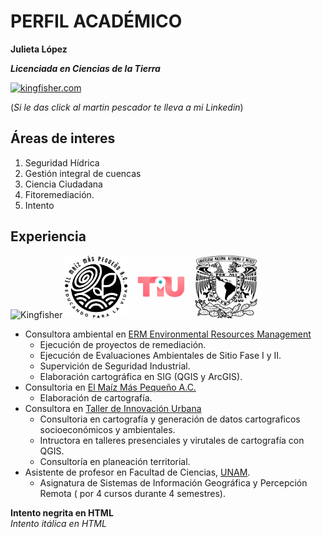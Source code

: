 # PERFIL ACADÉMICO

**Julieta López**

***Licenciada en Ciencias de la Tierra***

<p><a href="https://www.linkedin.com/in/julietalopher" target="_blank"> <img src="https://upload.wikimedia.org/wikipedia/commons/thumb/c/cc/Common_Kingfisher_Alcedo_atthis.jpg/375px-Common_Kingfisher_Alcedo_atthis.jpg" alt="kingfisher.com" width="100" height="100"/> </a></p>

(*Si le das click al martin pescador te lleva a mi Linkedin*)

## Áreas de interes

1.  Seguridad Hídrica
2.  Gestión integral de cuencas
3.  Ciencia Ciudadana
4.  Fitoremediación.
5.  Intento

## Experiencia

<img src="https://www.erm.com/contentassets/5db737464e734daba2c2c49b85cf7045/erm-logo.jpg" alt="Kingfisher" width="150" height="100"/> <img src="img/logo.png" alt="El Maiz Más Pequeño Logo" width="100" height="100"/> <img src="img/TIU.png" alt="TIU Logo" width="100" height="100"/> <img src="img/unam.png" alt="UNAM Logo" width="100" height="100"/>

-   Consultora ambiental en [ERM Environmental Resources Management](https://www.erm.com)
    -   Ejecución de proyectos de remediación.
    -   Ejecución de Evaluaciones Ambientales de Sitio Fase I y II.
    -   Supervición de Seguridad Industrial.
    -   Elaboración cartográfica en SIG (QGIS y ArcGIS).
-   Consultoria en [El Maíz Más Pequeño A.C.](https://www.elmaizmaspequeno.org/)
    -   Elaboración de cartografía.
-   Consultora en [Taller de Innovación Urbana](https://innovacionurbana.teachable.com/)
    -   Consultoria en cartografía y generación de datos cartograficos socioeconómicos y ambientales.
    -   Intructora en talleres presenciales y virutales de cartografía con QGIS.
    -   Consultoría en planeación territorial.
-   Asistente de profesor en Facultad de Ciencias, [UNAM](https://www.unam.mx/).
    -   Asignatura de Sistemas de Información Geográfica y Percepción Remota ( por 4 cursos durante 4 semestres).

<strong>Intento negrita en HTML</strong>\
<em>Intento itálica en HTML</em>
